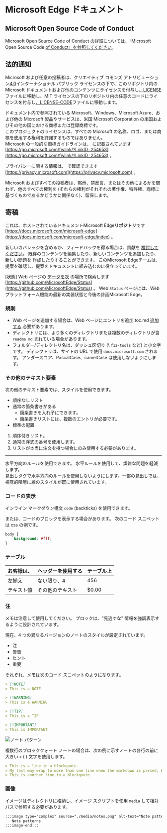 # <a name="microsoft-edge-documentation"></a>Microsoft Edge ドキュメント  

## <a name="microsoft-open-source-code-of-conduct"></a>Microsoft Open Source Code of Conduct  

Microsoft Open Source Code of Conduct の詳細については、「Microsoft Open Source Code [of Conduct」を参照してください](CODE_OF_CONDUCT.md)。  

## <a name="legal-notices"></a>法的通知  

Microsoft および任意の投稿者は、クリエイティブ コモンズ アトリビューション[4.0](https://creativecommons.org/licenses/by/4.0/legalcode)インターナショナル パブリック ライセンスの下で、このリポジトリ内の Microsoft ドキュメントおよび他のコンテンツにライセンスを付与し[、LICENSE](./LICENSE)ファイルに移動し、MIT ライセンスの下のリポジトリ内の任意のコードにライセンスを付与し[、LICENSE-CODE](./LICENSE-CODE)ファイルに移動します。 [](https://opensource.org/licenses/MIT)  

ドキュメント内で参照されている Microsoft、Windows、Microsoft Azure、および他の Microsoft 製品やサービスは、米国 Microsoft Corporation の米国およびその他の国における商標または登録商標です。  
このプロジェクトのライセンスは、すべての Microsoft の名称、ロゴ、または商標を使用する権利を許諾するものではありません。  
Microsoft の一般的な商標ガイドラインは、 に記載されています [https://go.microsoft.com/fwlink/?LinkID=254653](https://go.microsoft.com/fwlink/?LinkID=254653) 。  

プライバシーに関する情報は、 で確認できます [https://privacy.microsoft.com](https://privacy.microsoft.com) 。  

Microsoft およびすべての投稿者は、黙示、禁反言、またはその他によるかを問わず、他のすべての権利を (それらの権利がそれぞれの著作権、特許権、商標に基づくものであるかどうかに関係なく)、留保します。  

## <a name="contributing"></a>寄稿  

これは、ホストされているドキュメントMicrosoft Edge**リポジトリ**です [https://docs.microsoft.com/microsoft-edge](https://docs.microsoft.com/microsoft-edge/index) 。  

新しいカバレッジを含めるか、フィードバックを得る場合は、貢献を [検討してください](./CONTRIBUTING.md)。  既存のコンテンツを編集したり、新しいコンテンツを追加したり、新しい問題を [作成したりすることができます](https://github.com/MicrosoftDocs/edge-developer/issues)。  このMicrosoft Edgeチームは、提案を確認し、提案をドキュメントに組み込むのに役立っています。  

[状態] Web ページの [データを次](https://developer.microsoft.com/microsoft-edge/status) の場所で検索します  [https://github.com/MicrosoftEdge/Status](https://github.com/MicrosoftEdge/Status) 。  Web `Status` ページには、Web プラットフォーム機能の最新の実装状態と今後の計画Microsoft Edge。

### <a name="conventions"></a>規則  

*   Web ページを追加する場合は、Web ページにエントリを追加 toc.md [追加する](./microsoft-edge/toc.yml) 必要があります。
*   ディレクトリには、より多くのディレクトリまたは複数のディレクトリが含 `readme.md` まれている場合があります。
*   フォルダー/ディレクトリ名は、ダッシュ区切り \(\ `f12-tools` など) と小文字です。  ディレクトリは、サイトの URL で使用 `docs.microsoft.com` されます。  アンダースコア、PascalCase、camelCase は使用しないようにします。  

### <a name="other-text-elements"></a>その他のテキスト要素  

次の他のテキスト要素では、スタイルを使用できます。  

*   順序なしリスト  
*   通常の箇条書きがある  
    *   箇条書きを入れ子にできます。  
    *   箇条書きリストには、複数のエントリが必要です。  
*   標準の配置 
    
1.  順序付きリスト。  
1.  通常の洋式の番号を使用します。  
1.  リストが本当に注文を持つ場合にのみ使用する必要があります。  
    
---  

水平方向のルールを使用できます。  水平ルールを使用して、煩雑な問題を軽減します。  
見出しタグで水平方向のルールを使用しないようにします。一部の見出しでは、視覚的階層に線のスタイルが既に使用されています。  

### <a name="displaying-code"></a>コードの表示  

インライン マークダウン構文 `code` \(backticks\) を使用できます。  

または、コードのブロックを表示する場合があります。  次のコード スニペットは css の例です。  

```css
body {
    background: #fff;
}
```  

### <a name="tables"></a>テーブル  

| お客様は、 | ヘッダーを使用する | テーブル上 |  
|:--- |:--- |:--- |  
| 左揃え | ない限り、# | 456 |  
| テキスト値 | その他のテキスト | $0.00 |  

### <a name="notes"></a>注  

メモは注意して使用してください。  ブロックは、"見逃すな" 情報を強調表示するように設計されています。  

現在、4 つの異なるバージョンのノートのスタイルが設定されています。  

*   注  
*   警告  
*   ヒント  
*   重要  
    
それぞれ、メモは次のコード スニペットのようになります。  

```md
> [!NOTE]
> This is a NOTE  
```  

```md
> [!WARNING]
> This is a WARNING  
```  

```md
> [!TIP]
> This is a TIP  
```  

```md
> [!IMPORTANT]
> This is IMPORTANT  
```  

![ノート パターン](./media/notes.png)

複数行のブロッククォート ノートの場合は、次の例に示すノートの各行の前に大きい `>` \( \) 文字を使用します。  

```md
> This is a line in a blockquote.  
> My text may wrap to more than one line when the markdown is parsed, but I must include all my information within a single \(sometimes very long line\) in the markdown.  
> This is another line in a blockquote.  
```  

### <a name="images"></a>画像  

イメージはディレクトリに格納し、イメージ スクリプトを使用 `media` して相対パスで参照する必要があります。  

<!--  `![Note patterns](media/notes.png)`  -->  

```md
:::image type="complex" source="./media/notes.png" alt-text="Note patterns" lightbox="./media/notes.png":::
   Note patterns  
:::image-end:::  
```  
